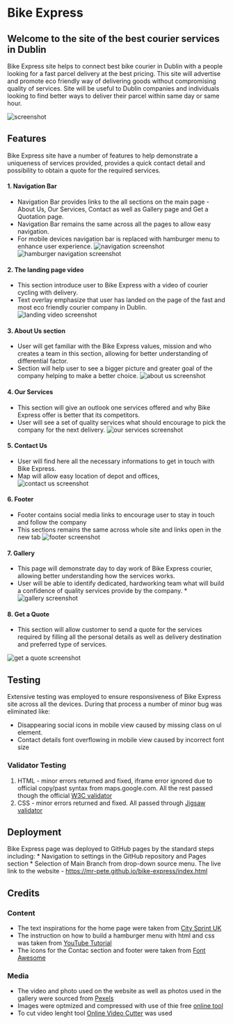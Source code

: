 # Bike Express

## Welcome to the site of the best courier services in Dublin 

Bike Express site helps to connect best bike courier in Dublin with a people looking for a fast parcel delivery at the best pricing. This site will advertise and promote eco friendly way of delivering goods without compromising quality of services. Site will be useful to Dublin companies and individuals looking to find better ways to deliver their parcel within same day or same hour.

![screenshot](assets/images/responsivnes.png "Screenshot")


## Features

Bike Express site have a number of features to help demonstrate a uniqueness of services provided, provides a quick contact detail and possibility to obtain a quote for the required services.
 
#### 1. Navigation Bar    
  * Navigation Bar provides links to the all sections on the main page - About Us, Our Services, Contact as well as Gallery page and Get a Quotation page.
  * Navigation Bar remains the same across all the pages to allow easy navigation.
  * For mobile devices navigation bar is replaced with hamburger menu to enhance user experience.
 ![navigation screenshot](assets/images/nav-bar.png "Navigation Bar Screenshot") 
 ![hamburger navigation screenshot](assets/images/nav-bar-ham.png "Hamburger Navigation Screenshot") 
 

#### 2. The landing page video
  * This section introduce user to Bike Express with a video of courier cycling with delivery.
  * Text overlay emphasize that user has landed on the page of the fast and most eco friendly courier company in Dublin.
  ![landing video screenshot](assets/images/hero-screenshot.png "Hero Video Screenshot") 

#### 3. About Us section 
  * User will get familiar with the Bike Express values, mission and who creates a team in this section, allowing for better understanding of differential factor.
  * Section will help user to see a bigger picture and greater goal of the company helping to make a better choice.
  ![about us screenshot](assets/images/about-us-screenshot.png "About Us Screenshot")

#### 4. Our Services 
  * This section will give an outlook one services offered and why Bike Express offer is better that its competitors.
  * User will see a set of  quality services what should encourage to pick the company for the next delivery.
  ![our services screenshot](assets/images/our-services-screenshot.png "Our Services Screenshot")

#### 5. Contact Us
  * User will find here all the necessary informations to get in touch with Bike Express.
  * Map will allow easy location of depot and offices,
  ![contact us screenshot](assets/images/contact-screenshot.png "Contac Us Screenshot")

#### 6. Footer
  * Footer contains social media links to encourage user to stay in touch and follow the company
  * This sections remains the same across whole site and links open in the new tab
  ![footer screenshot](assets/images/footer-screenshot.png "Footer Screenshot")

#### 7. Gallery 
  * This page will demonstrate day to day work of Bike Express courier, allowing better understanding how the services works.
  * User will be able to identify dedicated, hardworking team what will build a confidence of quality services provide by the company.
  *![gallery screenshot](assets/images/gallery-screenshot.png "Gallery Screenshot")

#### 8. Get a Quote 
  * This section will allow customer to send a quote for the services required by filling all the personal details as well as delivery destination and preferred type of services.
  
  ![get a quote screenshot](assets/images/quote-screenshot.png "Get a Quote Screenshot")

## Testing 
  Extensive testing was employed to ensure responsiveness of Bike Express site across all the devices. During that process a number of minor bug was eliminated like:
   * Disappearing  social icons in mobile view caused by missing class on ul element. 
   * Contact details font overflowing in mobile view caused by incorrect font size 
  
### Validator Testing 
  1. HTML - minor errors returned and fixed, iframe error ignored due to official copy/past syntax from maps.google.com. All the rest passed though the official [W3C validator](https://validator.w3.org/nu/?doc=https%3A%2F%2Fmr-pete.github.io%2Fbike-express%2F)
  2. CSS - minor errors returned and fixed. All passed through [Jigsaw validator](https://jigsaw.w3.org/css-validator/validator?uri=https%3A%2F%2Fmr-pete.github.io%2Fbike-express%2F&profile=css3svg&usermedium=all&warning=1&vextwarning=&lang=en)

## Deployment
  Bike Express page was deployed to GitHub pages by the standard steps including:
    * Navigation to settings in the GitHub repository and Pages section
    * Selection of Main Branch from drop-down source menu.
 The live link to the website - https://mr-pete.github.io/bike-express/index.html
 
 ## Credits
 
 ### Content
  * The text inspirations for the home page were taken from [City Sprint UK](https://www.citysprint.co.uk/about-us/csr/green)
  * The instruction on how to build a hamburger menu with html and css was taken from [YouTube Tutorial](https://youtu.be/oLgtucwjVII)
  * The icons for the Contac section and footer were taken from [Font Awesome](https://fontawesome.com/)
 
 ### Media
  * The video and photo used on the website as well as photos used in the gallery were sourced from [Pexels](https://www.pexels.com/pl-pl/@mart-production)
  * Images were optmized and compressed with use of thie free [online tool](https://www.iloveimg.com/)
  * To cut video lenght tool [Online Video Cutter](https://online-video-cutter.com/pl/) was used

    
